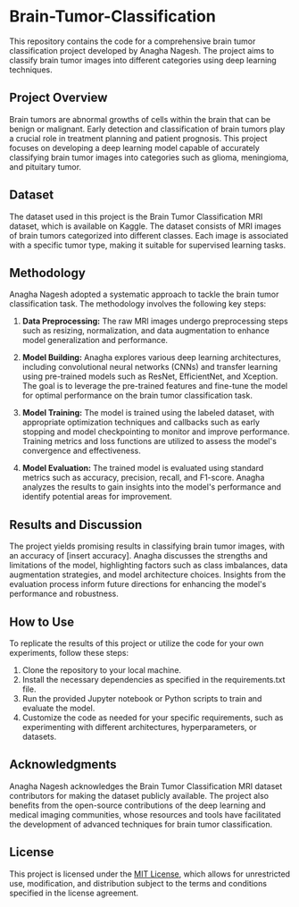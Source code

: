# Brain-Tumor-Classification

This repository contains the code for a comprehensive brain tumor classification project developed by Anagha Nagesh. The project aims to classify brain tumor images into different categories using deep learning techniques.

## Project Overview

Brain tumors are abnormal growths of cells within the brain that can be benign or malignant. Early detection and classification of brain tumors play a crucial role in treatment planning and patient prognosis. This project focuses on developing a deep learning model capable of accurately classifying brain tumor images into categories such as glioma, meningioma, and pituitary tumor.

## Dataset

The dataset used in this project is the Brain Tumor Classification MRI dataset, which is available on Kaggle. The dataset consists of MRI images of brain tumors categorized into different classes. Each image is associated with a specific tumor type, making it suitable for supervised learning tasks.

## Methodology

Anagha Nagesh adopted a systematic approach to tackle the brain tumor classification task. The methodology involves the following key steps:

1. **Data Preprocessing:** The raw MRI images undergo preprocessing steps such as resizing, normalization, and data augmentation to enhance model generalization and performance.

2. **Model Building:** Anagha explores various deep learning architectures, including convolutional neural networks (CNNs) and transfer learning using pre-trained models such as ResNet, EfficientNet, and Xception. The goal is to leverage the pre-trained features and fine-tune the model for optimal performance on the brain tumor classification task.

3. **Model Training:** The model is trained using the labeled dataset, with appropriate optimization techniques and callbacks such as early stopping and model checkpointing to monitor and improve performance. Training metrics and loss functions are utilized to assess the model's convergence and effectiveness.

4. **Model Evaluation:** The trained model is evaluated using standard metrics such as accuracy, precision, recall, and F1-score. Anagha analyzes the results to gain insights into the model's performance and identify potential areas for improvement.

## Results and Discussion

The project yields promising results in classifying brain tumor images, with an accuracy of [insert accuracy]. Anagha discusses the strengths and limitations of the model, highlighting factors such as class imbalances, data augmentation strategies, and model architecture choices. Insights from the evaluation process inform future directions for enhancing the model's performance and robustness.

## How to Use

To replicate the results of this project or utilize the code for your own experiments, follow these steps:

1. Clone the repository to your local machine.
2. Install the necessary dependencies as specified in the requirements.txt file.
3. Run the provided Jupyter notebook or Python scripts to train and evaluate the model.
4. Customize the code as needed for your specific requirements, such as experimenting with different architectures, hyperparameters, or datasets.

## Acknowledgments

Anagha Nagesh acknowledges the Brain Tumor Classification MRI dataset contributors for making the dataset publicly available. The project also benefits from the open-source contributions of the deep learning and medical imaging communities, whose resources and tools have facilitated the development of advanced techniques for brain tumor classification.

## License

This project is licensed under the [MIT License](LICENSE), which allows for unrestricted use, modification, and distribution subject to the terms and conditions specified in the license agreement.

